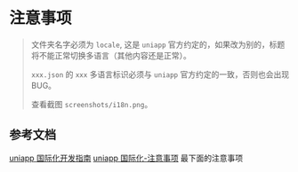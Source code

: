 # 注意事项

> 文件夹名字必须为 `locale`, 这是 `uniapp` 官方约定的，如果改为别的，标题将不能正常切换多语言（其他内容还是正常）。
>
> `xxx.json` 的 `xxx` 多语言标识必须与 `uniapp` 官方约定的一致，否则也会出现 BUG。
>
> 查看截图 `screenshots/i18n.png`。

## 参考文档

[uniapp 国际化开发指南](https://uniapp.dcloud.net.cn/tutorial/i18n.html)
[uniapp 国际化-注意事项](https://uniapp.dcloud.net.cn/api/ui/locale.html#onlocalechange) 最下面的注意事项
